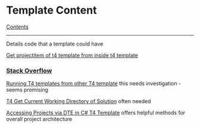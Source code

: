 # Template Content

[Contents](index.md)

---

Details code that a template could have

[Get projectitem of t4 template from inside t4 template](https://softwareproduction.eu/2013/06/10/get-the-projectitem-of-a-t4-template-from-inside-the-t4-template/)


### [Stack Overflow](https://stackoverflow.com/questions/tagged/t4)

[Running T4 templates from other T4 template](https://stackoverflow.com/questions/3636094/running-t4-templates-from-other-t4-template) this needs investigation - seems promising

[T4 Get Current Working Directory of Solution](https://stackoverflow.com/questions/4952825/t4-get-current-working-directory-of-solution) often needed

[Accessing Projects via DTE in C# T4 Template](https://stackoverflow.com/questions/12952110/accessing-projects-via-dte-in-c-sharp-t4-template) offers helpful methods for overall project architecture

